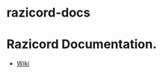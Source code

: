 # razicord-docs
# Razicord Documentation.
- [Wiki]([https://github.com/tomlahaye/razicord-docs/wiki])
